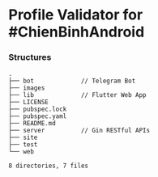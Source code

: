 # Profile Validator for #ChienBinhAndroid

### Structures
```
.
├── bot             // Telegram Bot
├── images
├── lib             // Flutter Web App
├── LICENSE
├── pubspec.lock
├── pubspec.yaml
├── README.md
├── server          // Gin RESTful APIs
├── site
├── test
└── web

8 directories, 7 files
```
